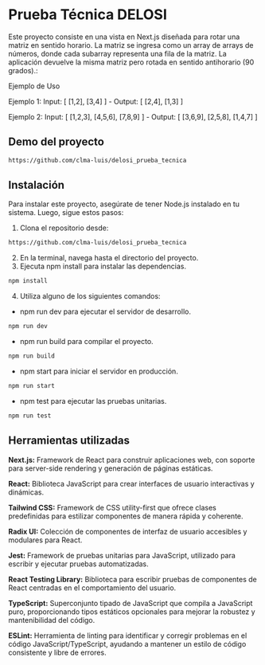 
# Prueba Técnica DELOSI


Este proyecto consiste en una vista en Next.js diseñada para rotar una matriz en sentido horario. La matriz se ingresa como un array de arrays de números, donde cada subarray representa una fila de la matriz. La aplicación devuelve la misma matriz pero rotada en sentido antihorario (90 grados).:

Ejemplo de Uso

Ejemplo 1:
Input: [ [1,2], [3,4] ] - Output: [ [2,4], [1,3] ]

Ejemplo 2:
Input: [ [1,2,3], [4,5,6], [7,8,9] ] - Output: [ [3,6,9], [2,5,8], [1,4,7] ]

## Demo del proyecto
```bash
https://github.com/clma-luis/delosi_prueba_tecnica
```

## Instalación

Para instalar este proyecto, asegúrate de tener Node.js instalado en tu sistema. Luego, sigue estos pasos:

1. Clona el repositorio desde: 
```bash
https://github.com/clma-luis/delosi_prueba_tecnica
```

2. En la terminal, navega hasta el directorio del proyecto.
3. Ejecuta npm install para instalar las dependencias.
```bash
npm install
```
4. Utiliza alguno de los siguientes comandos:
 - npm run dev para ejecutar el servidor de desarrollo.
```bash
npm run dev
```
- npm run build para compilar el proyecto.
```bash
npm run build
```
- npm start para iniciar el servidor en producción.
```bash
npm run start
```
- npm test para ejecutar las pruebas unitarias.
```bash
npm run test
```

## Herramientas utilizadas

**Next.js:** Framework de React para construir aplicaciones web, con soporte para server-side rendering y generación de páginas estáticas.

**React:** Biblioteca JavaScript para crear interfaces de usuario interactivas y dinámicas.

**Tailwind CSS:** Framework de CSS utility-first que ofrece clases predefinidas para estilizar componentes de manera rápida y coherente.

**Radix UI:** Colección de componentes de interfaz de usuario accesibles y modulares para React.

**Jest:** Framework de pruebas unitarias para JavaScript, utilizado para escribir y ejecutar pruebas automatizadas.

**React Testing Library:** Biblioteca para escribir pruebas de componentes de React centradas en el comportamiento del usuario.

**TypeScript:** Superconjunto tipado de JavaScript que compila a JavaScript puro, proporcionando tipos estáticos opcionales para mejorar la robustez y mantenibilidad del código.

**ESLint:** Herramienta de linting para identificar y corregir problemas en el código JavaScript/TypeScript, ayudando a mantener un estilo de código consistente y libre de errores.
